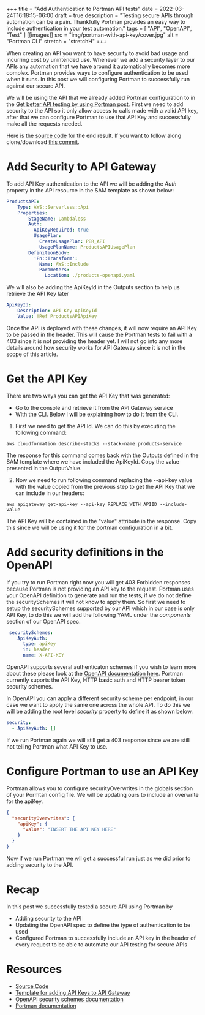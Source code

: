 +++
title = "Add Authentication to Portman API tests"
date = 2022-03-24T16:18:15-06:00
draft = true
description = "Testing secure APIs through automation can be a pain. Thankfully Portman provides an easy way to include authentication in your test automation."
tags = [ "API", "OpenAPI", "Test" ]
[[images]]
  src = "img/portman-with-api-key/cover.jpg"
  alt = "Portman CLI"
  stretch = "stretchH"
+++

When creating an API you want to have security to avoid bad usage and incurring cost by unintended use. Whenever we add a security layer to our APIs any automation that we have around it automatically becomes more complex. Portman provides ways to configure authentication to be used when it runs. In this post we will configuring Portman to successfully run against our secure API.

We will be using the API that we already added Portman configuration to in the [Get better API testing by using Portman post](https://www.andmore.dev/blog/getting-started-portman/). First we need to add security to the API so it only allow access to calls made with a valid API key, after that we can configure Portman to use that API Key and successfully make all the requests needed.

Here is the [source code](https://github.com/andmoredev/lambdaless-api) for the end result. If you want to follow along clone/download [this commit](https://github.com/andmoredev/lambdaless-api/tree/f40b2b19f87f37b3bb6d7624f5f7c44130b0463e).

# Add Security to API Gateway
To add API Key authentication to the API we will be adding the *Auth* property in the API resource in the SAM template as shown below:
```yaml
ProductsAPI:
    Type: AWS::Serverless::Api
    Properties:
        StageName: Lambdaless
        Auth:
          ApiKeyRequired: true
          UsagePlan:
            CreateUsagePlan: PER_API
            UsagePlanName: ProductsAPIUsagePlan
        DefinitionBody:
          'Fn::Transform':
            Name: AWS::Include
            Parameters:
              Location: ./products-openapi.yaml
```

We will also be adding the ApiKeyId in the Outputs section to help us retrieve the API Key later
```yaml
ApiKeyId:
    Description: API Key ApiKeyId
    Value: !Ref ProductsAPIApiKey
```

Once the API is deployed with these changes, it will now require an API Key to be passed in the header. This will cause the Portman tests to fail with a 403 since it is not providing the header yet. I will not go into any more details around how security works for API Gateway since it is not in the scope of this article.

# Get the API Key
There are two ways you can get the API Key that was generated:
* Go to the console and retrieve it from the API Gateway service
* With the CLI. Below I will be explaining how to do it from the CLI.

1. First we need to get the API Id. We can do this by executing the following command:

`aws cloudformation describe-stacks --stack-name products-service`

The response for this command comes back with the Outputs defined in the SAM template where we have included the ApiKeyId. Copy the value presented in the OutputValue.

2. Now we need to run following command replacing the --api-key value with the value copied from the previous step to get the API Key that we can include in our headers:

`aws apigateway get-api-key --api-key REPLACE_WITH_APIID --include-value`

The API Key will be contained in the "value" attribute in the response. Copy this since we will be using it for the portman configuration in a bit.

# Add security definitions in the OpenAPI
If you try to run Portman right now you will get 403 Forbidden responses because Portman is not providing an API key to the request. Portman uses your OpenAPI definition to generate and run the tests, if we do not define the securitySchemes it will not know to apply them. So first we need to setup the securitySchemes supported by our API which in our case is only API Key, to do this we will add the following YAML under the *components* section of our OpenAPI spec.
```yaml
 securitySchemes:
    ApiKeyAuth:
      type: apiKey
      in: header
      name: X-API-KEY
```

OpenAPI supports several authenticaton schemes if you wish to learn more about these please look at the [OpenAPI documentation here](https://swagger.io/docs/specification/authentication/).
Portman currently suports the API Key, HTTP basic auth and HTTP bearer token security schemes.

In OpenAPI you can apply a different security scheme per endpoint, in our case we want to apply the same one across the whole API. To do this we will be adding the root level *security* property to define it as shown below.
```yaml
security:
  - ApiKeyAuth: []
```
If we run Portman again we will still get a 403 response since we are still not telling Portman what API Key to use.

# Configure Portman to use an API Key
Portman allows you to configure securityOverwrites in the globals section of your Pormtan config file.
We will be updating ours to include an overwrite for the apiKey.
```json
{
  "securityOverwrites": {
    "apiKey": {
      "value": "INSERT THE API KEY HERE"
    }
  }
}
```

Now if we run Portman we wll get a successful run just as we did prior to adding security to the API.

# Recap
In this post we successfully tested a secure API using Portman by
* Adding security to the API
* Updating the OpenAPI spec to define the type of authentication to be used
* Configured Portman to successfully include an API key in the header of every request to be able to automate our API testing for secure APIs

# Resources
* [Source Code](https://github.com/andmoredev/lambdaless-api)
* [Template for adding API Keys to API Gateway](https://davekz.com/aws-sam-api-keys/)
* [OpenAPI security schemes documentation](https://swagger.io/docs/specification/authentication/)
* [Portman documentation](https://github.com/apideck-libraries/portman/blob/main/README.md)